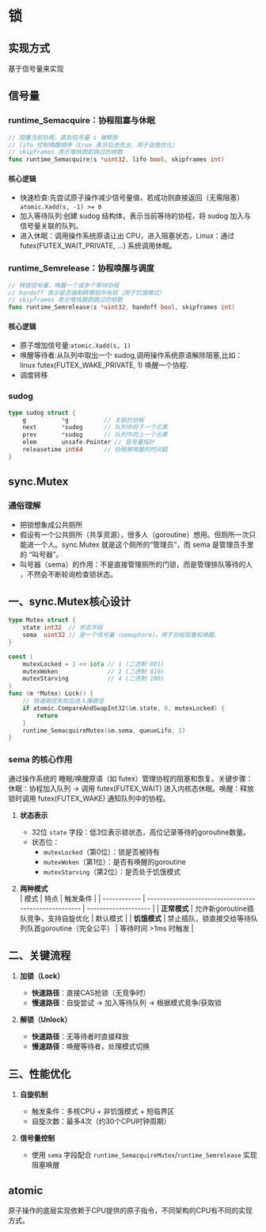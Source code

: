 # 锁

## 实现方式
基于信号量来实现

## 信号量
### runtime_Semacquire：协程阻塞与休眠​
```go
// 阻塞当前协程，直到信号量 s 被释放
// lifo 控制唤醒顺序（true 表示后进先出，用于自旋优化）
// skipframes 表示堆栈跟踪跳过的帧数
func runtime_Semacquire(s *uint32, lifo bool, skipframes int)
```
#### 核心逻辑
- 快速检查​​:先尝试原子操作减少信号量值，若成功则直接返回（无需阻塞）`atomic.Xadd(s, -1) >= 0`
- 加入等待队列​​:创建 sudog 结构体，表示当前等待的协程，将 sudog 加入与信号量关联的队列。
- 进入休眠​​：调用操作系统原语让出 CPU，进入阻塞状态，Linux​​：通过 futex(FUTEX_WAIT_PRIVATE, ...) 系统调用休眠。

### runtime_Semrelease：协程唤醒与调度​
```go
// 释放信号量，唤醒一个或多个等待协程
// handoff 表示是否强制转移锁所有权（用于饥饿模式）
// skipframes 表示堆栈跟踪跳过的帧数
func runtime_Semrelease(s *uint32, handoff bool, skipframes int)
```
#### 核心逻辑​
- 原子增加信号量​​:`atomic.Xadd(s, 1)`
- 唤醒等待者:从队列中取出一个 sudog,调用操作系统原语解除阻塞,比如：linux  futex(FUTEX_WAKE_PRIVATE, 1) 唤醒一个协程.
- 调度转移

### sudog
```go
type sudog struct {
    g          *g          // 关联的协程
    next       *sudog      // 队列中的下一个元素
    prev       *sudog      // 队列中的上一个元素
    elem       unsafe.Pointer // 信号量指针
    releasetime int64      // 协程被唤醒的时间戳
}
```

## sync.Mutex
### 通俗理解
- 把锁想象成公共厕所​​
- 假设有一个公共厕所（共享资源），很多人（goroutine）想用。但厕所一次只能进一个人。sync.Mutex 就是这个厕所的“管理员”，而 sema 是管理员手里的 ​​“叫号器”​​。
- 叫号器（sema）的作用​​：不是直接管理厕所的门锁，而是管理 ​​排队等待的人​​，不然会不断轮询检查锁状态。

## 一、sync.Mutex核心设计

```go
type Mutex struct {
    state int32  // 状态字段
    sema  uint32 // 是一个信号量（semaphore），用于协程阻塞和唤醒。
}

const (
    mutexLocked = 1 << iota // 1 (二进制 001)
    mutexWoken              // 2 (二进制 010)
    mutexStarving           // 4 (二进制 100)
)
func (m *Mutex) Lock() {
    // 快速路径失败后进入慢路径
    if atomic.CompareAndSwapInt32(&m.state, 0, mutexLocked) {
        return
    }
    runtime_SemacquireMutex(&m.sema, queueLifo, 1)
}
``` 

### sema 的核心作用​​
通过操作系统的 ​​睡眠/唤醒原语​​（如 futex）管理协程的阻塞和恢复。
​​关键步骤​​：
​​休眠​​：协程加入队列 → 调用 futex(FUTEX_WAIT) 进入内核态休眠。
​​唤醒​​：释放锁时调用 futex(FUTEX_WAKE) 通知队列中的协程。


1. **状态表示**  
   - 32位 `state` 字段：低3位表示锁状态，高位记录等待的goroutine数量。
   - 状态位：  
     - `mutexLocked`（第0位）：锁是否被持有  
     - `mutexWoken`（第1位）：是否有唤醒的goroutine  
     - `mutexStarving`（第2位）：是否处于饥饿模式

2. **两种模式**  
   | 模式         | 特点                                                  | 触发条件             |
   | ------------ | ----------------------------------------------------- | -------------------- |
   | **正常模式** | 允许新goroutine插队竞争，支持自旋优化                 | 默认模式             |
   | **饥饿模式** | 禁止插队，锁直接交给等待队列队首goroutine（完全公平） | 等待时间 >1ms 时触发 |

## 二、关键流程
1. **加锁（Lock）**  
   - **快速路径**：直接CAS抢锁（无竞争时）  
   - **慢速路径**：自旋尝试 → 加入等待队列 → 根据模式竞争/获取锁

2. **解锁（Unlock）**  
   - **快速路径**：无等待者时直接释放  
   - **慢速路径**：唤醒等待者，处理模式切换

## 三、性能优化
1. **自旋机制**  
   - 触发条件：多核CPU + 非饥饿模式 + 短临界区  
   - 自旋次数：最多4次（约30个CPU时钟周期）

2. **信号量控制**  
   - 使用 `sema` 字段配合 `runtime_SemacquireMutex`/`runtime_Semrelease` 实现阻塞唤醒


## atomic
原子操作的底层实现依赖于CPU提供的原子指令，不同架构的CPU有不同的实现方式。
